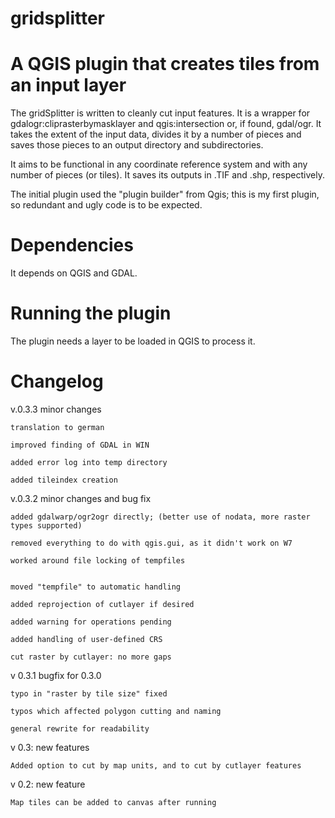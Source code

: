 # gridsplitter
A QGIS plugin that creates tiles from an input layer
=================

The gridSplitter is written to cleanly cut input features. It is a wrapper for gdalogr:cliprasterbymasklayer
and qgis:intersection or, if found, gdal/ogr. It takes the extent of the input data, divides it by a number of pieces and saves 
those pieces to an output directory and subdirectories. 

It aims to be functional in any coordinate reference 
system and with any number of pieces (or tiles). It saves its outputs in .TIF and .shp, respectively.

The initial plugin used the "plugin builder" from Qgis; this is my first plugin, so redundant and ugly code is to be expected.

Dependencies
=================
It depends on QGIS and GDAL.

Running the plugin
=================
The plugin needs a layer to be loaded in QGIS to process it. 


Changelog
=================
v.0.3.3 minor changes

    translation to german

    improved finding of GDAL in WIN

    added error log into temp directory
    
    added tileindex creation

v.0.3.2 minor changes and bug fix

    added gdalwarp/ogr2ogr directly; (better use of nodata, more raster types supported)
    
    removed everything to do with qgis.gui, as it didn't work on W7
    
    worked around file locking of tempfiles
    
	
    moved "tempfile" to automatic handling
	
    added reprojection of cutlayer if desired
    
    added warning for operations pending
    
    added handling of user-defined CRS
    
    cut raster by cutlayer: no more gaps

v 0.3.1 bugfix for 0.3.0

    typo in "raster by tile size" fixed

    typos which affected polygon cutting and naming

    general rewrite for readability

v 0.3: new features

    Added option to cut by map units, and to cut by cutlayer features

v 0.2: new feature

    Map tiles can be added to canvas after running
